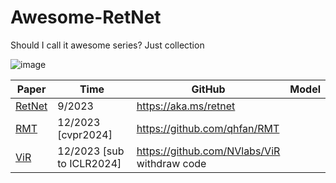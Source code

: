 # Awesome-RetNet
Should I call it awesome series? Just collection

![image](https://github.com/CiaoHe/Awesome-RetNet/assets/39040787/274ca25e-9931-4b16-bff4-9a1a3feb8f23)



| Paper                                          | Time                      | GitHub                                            | Model |
| ---------------------------------------------- | ------------------------- | ------------------------------------------------- | ----- |
| [RetNet](https://arxiv.org/pdf/2307.08621.pdf) | 9/2023                    | https://aka.ms/retnet                             |       |
| [RMT](https://arxiv.org/html/2309.11523v5)     | 12/2023 [cvpr2024]        | https://github.com/qhfan/RMT                      |       |
| [ViR](https://arxiv.org/pdf/2310.19731.pdf)    | 12/2023 [sub to ICLR2024] | https://github.com/NVlabs/ViR <br />withdraw code |       |
